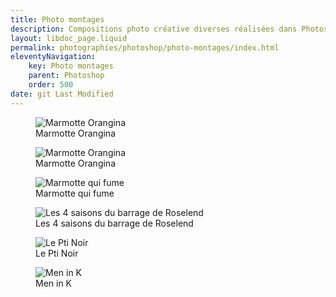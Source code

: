 ```yaml
---
title: Photo montages
description: Compositions photo créative diverses réalisées dans Photoshop
layout: libdoc_page.liquid
permalink: photographies/photoshop/photo-montages/index.html
eleventyNavigation:
    key: Photo montages
    parent: Photoshop
    order: 500
date: git Last Modified
---
```

<figure class="long-shadow">
    <img src="/sources/photoshop/Colette_Marmotte_Orangina_IMG_8656.jpg"
        alt="Marmotte Orangina">
    <figcaption>
        Marmotte Orangina
    </figcaption>
</figure>

<figure class="wide long-shadow">
    <img src="/sources/photoshop/IMG_8651-wallpaper.jpg"
        alt="Marmotte Orangina">
    <figcaption>
        Marmotte Orangina
    </figcaption>
</figure>

<figure class="wide long-shadow">
    <img src="/sources/photoshop/IMG_3093.jpg"
        alt="Marmotte qui fume">
    <figcaption>
        Marmotte qui fume
    </figcaption>
</figure>

<figure class="wide long-shadow">
    <img src="/sources/photoshop/Le_Barrage_de_Roselend.jpg"
        alt="Les 4 saisons du barrage de Roselend">
    <figcaption>
        Les 4 saisons du barrage de Roselend
    </figcaption>
</figure>

<figure class="wide long-shadow">
    <img src="/sources/photoshop/le_pti_noir2.jpg"
        alt="Le Pti Noir">
    <figcaption>
        Le Pti Noir
    </figcaption>
</figure>

<figure class="long-shadow">
    <img src="/sources/photoshop/men-in-black.jpg"
        alt="Men in K">
    <figcaption>
        Men in K
    </figcaption>
</figure>